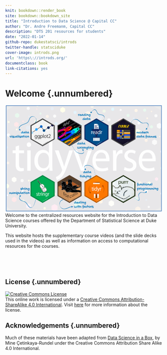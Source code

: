 ```yaml
---
knit: bookdown::render_book
site: bookdown::bookdown_site
title: "Introduction to Data Science @ Capital CC"
author: "Dr. Andre Freemanm, Capital CC"
description: "DTS 201 resources for students"
date: "2022-01-14"
github-repo: dukestatsci/introds
twitter-handle: statsciduke
cover-image: introds.png
url: 'https\://introds.org/'
documentclass: book
link-citations: yes
---
```


# Welcome {.unnumbered}

<img src="Tidy.png" class="cover"/>Welcome to the centralized resources website for the Introduction to Data Science courses offered by the Department of Statistical Science at Duke University.

This website hosts the supplementary course videos (and the slide decks used in the videos) as well as information on access to computational resources for the courses.

<br><br><br>

## License {.unnumbered}

<a rel="license" href="https://creativecommons.org/licenses/by-sa/4.0/"><img src="https://licensebuttons.net/l/by-sa/4.0/88x31.png" alt="Creative Commons License" style="border-width:0"/></a><br />This online work is licensed under a <a rel="license" href="https://creativecommons.org/licenses/by-sa/4.0/">Creative Commons Attribution-ShareAlike 4.0 International</a>.
Visit [here](https://github.com/dukestatsciintrods/blob/master/LICENSE.md) for more information about the license.

## Acknowledgements {.unnumbered}

Much of these materials have been adapted from [Data Science in a Box](https://datasciencebox.org/), by Mine Çetinkaya-Rundel under the Creative Commons Attribution Share Alike 4.0 International.
